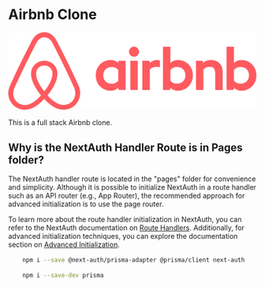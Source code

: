 # Airbnb Clone

![Airbnb Logo](./public/images/logo.svg)

This is a full stack Airbnb clone.

## Why is the NextAuth Handler Route is in Pages folder?

The NextAuth handler route is located in the "pages" folder for convenience and simplicity. Although it is possible to initialize NextAuth in a route handler such as an API router (e.g., App Router), the recommended approach for advanced initialization is to use the page router.

To learn more about the route handler initialization in NextAuth, you can refer to the NextAuth documentation on [Route Handlers](https://next-auth.js.org/configuration/initialization#route-handlers-app). Additionally, for advanced initialization techniques, you can explore the documentation section on [Advanced Initialization](https://next-auth.js.org/configuration/initialization#advanced-initialization).

```bash
    npm i --save @next-auth/prisma-adapter @prisma/client next-auth
```

```bash
    npm i --save-dev prisma
```
